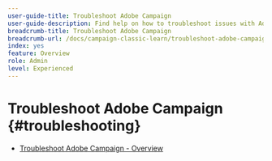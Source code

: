 ```yaml
---
user-guide-title: Troubleshoot Adobe Campaign
user-guide-description: Find help on how to troubleshoot issues with Adobe Campaign.
breadcrumb-title: Troubleshoot Adobe Campaign
breadcrumb-url: /docs/campaign-classic-learn/troubleshoot-adobe-campaign/overview.html
index: yes
feature: Overview
role: Admin
level: Experienced
---
```


# Troubleshoot Adobe Campaign {#troubleshooting}

+ [Troubleshoot Adobe Campaign - Overview](help/troubleshoot-adobe-campaign/overview.md)
